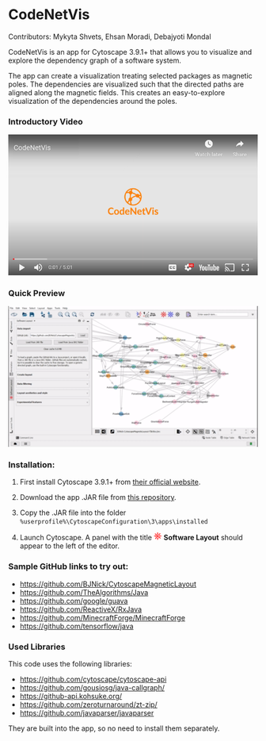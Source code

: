 
# CodeNetVis

Contributors: Mykyta Shvets, Ehsan Moradi, Debajyoti Mondal

CodeNetVis is an app for Cytoscape 3.9.1+ that allows you to
visualize and explore the dependency graph of a software
system.

The app can create a visualization treating
selected packages as magnetic poles. The dependencies are
visualized such that the directed paths are aligned along
the magnetic fields. This creates an easy-to-explore
visualization of the dependencies around the poles.



### Introductory Video

[![Introduction to CodeNetVis](youtube-video.png)](https://youtu.be/aC_zvUjOr8A?t=0s "Introduction to CodeNetVis")

### Quick Preview

<img src="CodeNetVis.gif" width="800" alt="Preview gif of CodeNetVis"> 


### Installation:

1. First install Cytoscape 3.9.1+ from [their official website](https://cytoscape.org/).

2. Download the app .JAR file from 
[this repository](https://github.com/vgalab/CodeNetVis/raw/master/target/codenetvis-1.0.jar).

3. Copy the .JAR file into the folder
`%userprofile%\CytoscapeConfiguration\3\apps\installed`

4. Launch Cytoscape. A panel with the title ![Icon](src/main/resources/icons/add_pole_N_icon_16.png) **Software Layout**
should appear to the left of the editor.


### Sample GitHub links to try out:

- https://github.com/BJNick/CytoscapeMagneticLayout
- https://github.com/TheAlgorithms/Java
- https://github.com/google/guava
- https://github.com/ReactiveX/RxJava
- https://github.com/MinecraftForge/MinecraftForge
- https://github.com/tensorflow/java

### Used Libraries

This code uses the following libraries:

- https://github.com/cytoscape/cytoscape-api
- https://github.com/gousiosg/java-callgraph/
- https://github-api.kohsuke.org/
- https://github.com/zeroturnaround/zt-zip/
- https://github.com/javaparser/javaparser

They are built into the app, so no need to install them separately.


